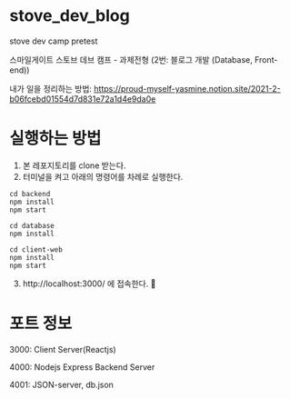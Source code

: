 # stove_dev_blog
stove dev camp pretest

스마일게이트 스토브 데브 캠프 - 과제전형 (2번: 블로그 개발 (Database, Front-end))


내가 일을 정리하는 방법: https://proud-myself-yasmine.notion.site/2021-2-b06fcebd01554d7d831e72a1d4e9da0e

# 실행하는 방법
1. 본 레포지토리를 clone 받는다.
2. 터미널을 켜고 아래의 명령어를 차례로 실행한다.
```
cd backend
npm install
npm start

cd database
npm install

cd client-web 
npm install
npm start

```
3. http://localhost:3000/ 에 접속한다. 🥳

# 포트 정보
3000: Client Server(Reactjs)

4000: Nodejs Express Backend Server

4001: JSON-server, db.json

